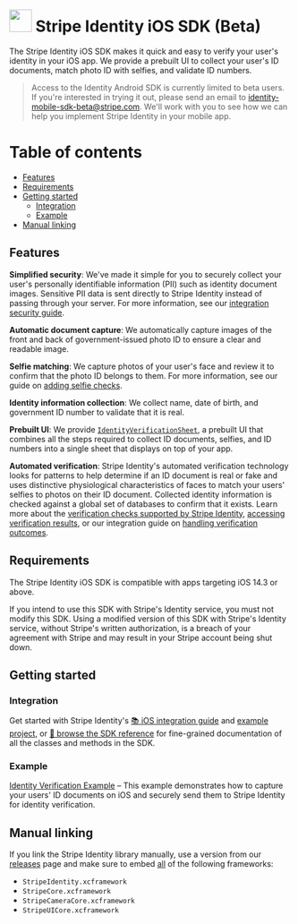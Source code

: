 <img src="../readme-images/Identity-light-80x80.png" width="40" /> Stripe Identity iOS SDK (Beta)
======

The Stripe Identity iOS SDK makes it quick and easy to verify your user's identity in your iOS app. We provide a prebuilt UI to collect your user's ID documents, match photo ID with selfies, and validate ID numbers.

> Access to the Identity Android SDK is currently limited to beta users. If you're interested in trying it out, please send an email to <identity-mobile-sdk-beta@stripe.com>. We'll work with  you to see how we can help you implement Stripe Identity in your mobile app.

# Table of contents

<!--ts-->
* [Features](#features)
* [Requirements](#requirements)
* [Getting started](#getting-started)
   * [Integration](#integration)
   * [Example](#example)
* [Manual linking](#manual-linking)

<!--te-->

## Features

**Simplified security**: We've made it simple for you to securely collect your user's personally identifiable information (PII) such as identity document images. Sensitive PII data is sent directly to Stripe Identity instead of passing through your server. For more information, see our [integration security guide](https://stripe.com/docs/security).

**Automatic document capture**: We automatically capture images of the front and back of government-issued photo ID to ensure a clear and readable image.

**Selfie matching**: We capture photos of your user's face and review it to confirm that the photo ID belongs to them. For more information, see our guide on [adding selfie checks](https://stripe.com/docs/identity/selfie).

**Identity information collection**: We collect name, date of birth, and government ID number to validate that it is real.

**Prebuilt UI**: We provide [`IdentityVerificationSheet`](https://stripe.dev/stripe-ios/stripe-identity/Classes/IdentityVerificationSheet.html), a prebuilt UI that combines all the steps required to collect ID documents, selfies, and ID numbers into a single sheet that displays on top of your app.

**Automated verification**: Stripe Identity's automated verification technology looks for patterns to help determine if an ID document is real or fake and uses distinctive physiological characteristics of faces to match your users' selfies to photos on their ID document. Collected identity information is checked against a global set of databases to confirm that it exists. Learn more about the [verification checks supported by Stripe Identity](https://stripe.com/docs/identity/verification-checks), [accessing verification results](https://stripe.com/docs/identity/access-verification-results), or our integration guide on [handling verification outcomes](https://stripe.com/docs/identity/handle-verification-outcomes).

## Requirements

The Stripe Identity iOS SDK is compatible with apps targeting iOS 14.3 or above.

If you intend to use this SDK with Stripe's Identity service, you must not modify this SDK. Using a modified version of this SDK with Stripe's Identity service, without Stripe's written authorization, is a breach of your agreement with Stripe and may result in your Stripe account being shut down.


## Getting started

### Integration

Get started with Stripe Identity's [📚 iOS integration guide](https://stripe.com/docs/identity/verify-identity-documents?platform=ios) and [example project](../Example/IdentityVerification%20Example), or [📘 browse the SDK reference](https://stripe.dev/stripe-ios/stripe-identity/index.html) for fine-grained documentation of all the classes and methods in the SDK.

### Example

[Identity Verification Example](../Example/IdentityVerification%20Example) – This example demonstrates how to capture your users' ID documents on iOS and securely send them to Stripe Identity for identity verification.

## Manual linking

If you link the Stripe Identity library manually, use a version from our [releases](https://github.com/stripe/stripe-ios/releases) page and make sure to embed <ins>all</ins> of the following frameworks:
- `StripeIdentity.xcframework`
- `StripeCore.xcframework`
- `StripeCameraCore.xcframework`
- `StripeUICore.xcframework`
